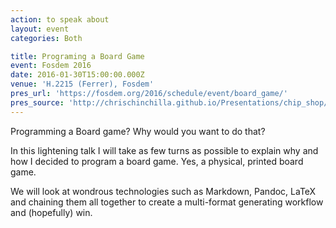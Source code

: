```yaml
---
action: to speak about
layout: event
categories: Both

title: Programing a Board Game
event: Fosdem 2016
date: 2016-01-30T15:00:00.000Z
venue: 'H.2215 (Ferrer), Fosdem'
pres_url: 'https://fosdem.org/2016/schedule/event/board_game/'
pres_source: 'http://chrischinchilla.github.io/Presentations/chip_shop/fosdem.html'
---
```


Programming a Board game? Why would you want to do that?

In this lightening talk I will take as few turns as possible to explain why and how I decided to program a board game. Yes, a physical, printed board game.

We will look at wondrous technologies such as Markdown, Pandoc, LaTeX and chaining them all together to create a multi-format generating workflow and (hopefully) win.
